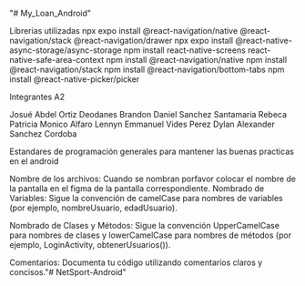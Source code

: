 "# My_Loan_Android" 

Librerias utilizadas npx expo install @react-navigation/native @react-navigation/stack @react-navigation/drawer npx expo install @react-native-async-storage/async-storage npm install react-native-screens react-native-safe-area-context npm install @react-navigation/native npm install @react-navigation/stack
npm install @react-navigation/bottom-tabs
npm install @react-native-picker/picker

Integrantes A2

Josué Abdel Ortiz Deodanes
Brandon Daniel Sanchez Santamaria
Rebeca Patricia Monico Alfaro
Lennyn Emmanuel Vides Perez
Dylan Alexander Sanchez Cordoba



Estandares de programación generales para mantener las buenas practicas en el android

Nombre de los archivos: Cuando se nombran porfavor colocar el nombre de la pantalla en el figma de la pantalla correspondiente.
Nombrado de Variables: Sigue la convención de camelCase para nombres de variables (por ejemplo, nombreUsuario, edadUsuario).

Nombrado de Clases y Métodos: Sigue la convención UpperCamelCase para nombres de clases y lowerCamelCase para nombres de métodos (por ejemplo, LoginActivity, obtenerUsuarios()).

Comentarios: Documenta tu código utilizando comentarios claros y concisos."# NetSport-Android" 
